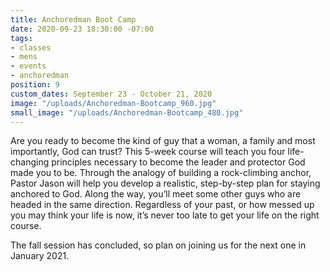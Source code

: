```yaml
---
title: Anchoredman Boot Camp
date: 2020-09-23 18:30:00 -07:00
tags:
- classes
- mens
- events
- anchoredman
position: 9
custom_dates: September 23 - October 21, 2020
image: "/uploads/Anchoredman-Bootcamp_960.jpg"
small_image: "/uploads/Anchoredman-Bootcamp_480.jpg"
---
```


Are you ready to become the kind of guy that a woman, a family and most importantly, God can trust? This 5-week course will teach you four life-changing principles necessary to become the leader and protector God made you to be. Through the analogy of building a rock-climbing anchor, Pastor Jason will help you develop a realistic, step-by-step plan for staying anchored to God. Along the way, you’ll meet some other guys who are headed in the same direction. Regardless of your past, or how messed up you may think your life is now, it’s never too late to get your life on the right course. 

The fall session has concluded, so plan on joining us for the next one in January 2021.
